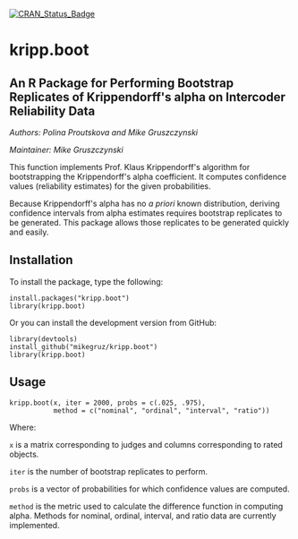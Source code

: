 [![CRAN_Status_Badge](http://www.r-pkg.org/badges/version/kripp.boot)](https://cran.r-project.org/package=kripp.boot)

# kripp.boot

## An R Package for Performing Bootstrap Replicates of Krippendorff's alpha on Intercoder Reliability Data

*Authors: Polina Proutskova and Mike Gruszczynski*

*Maintainer: Mike Gruszczynski*

This function implements Prof. Klaus Krippendorff's algorithm for bootstrapping the Krippendorff's alpha coefficient. It computes confidence values (reliability estimates) for the given probabilities. 

Because Krippendorff's alpha has no *a priori* known distribution, deriving confidence intervals from alpha estimates requires bootstrap replicates to be generated. This package allows those replicates to be generated quickly and easily.

## Installation

To install the package, type the following:

```
install.packages("kripp.boot")
library(kripp.boot)
```


Or you can install the development version from GitHub:

```
library(devtools)
install_github("mikegruz/kripp.boot")
library(kripp.boot)
```

## Usage

```
kripp.boot(x, iter = 2000, probs = c(.025, .975), 
           method = c("nominal", "ordinal", "interval", "ratio"))
```

Where:

`x` is a matrix corresponding to judges and columns corresponding to rated objects.

`iter` is the number of bootstrap replicates to perform.

`probs` is a vector of probabilities for which confidence values are computed.

`method` is the metric used to calculate the difference function in computing alpha. Methods for nominal, ordinal, interval, and ratio data are currently implemented.
